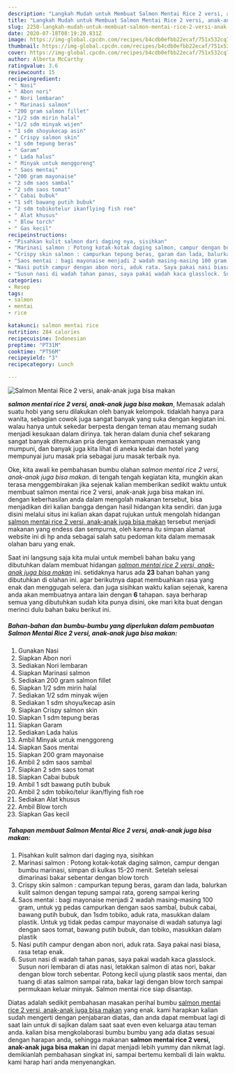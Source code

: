```yaml
---
description: "Langkah Mudah untuk Membuat Salmon Mentai Rice 2 versi, anak-anak juga bisa makan, Enak"
title: "Langkah Mudah untuk Membuat Salmon Mentai Rice 2 versi, anak-anak juga bisa makan, Enak"
slug: 2250-langkah-mudah-untuk-membuat-salmon-mentai-rice-2-versi-anak-anak-juga-bisa-makan-enak
date: 2020-07-18T08:19:20.831Z
image: https://img-global.cpcdn.com/recipes/b4cdb0efbb22ecaf/751x532cq70/salmon-mentai-rice-2-versi-anak-anak-juga-bisa-makan-foto-resep-utama.jpg
thumbnail: https://img-global.cpcdn.com/recipes/b4cdb0efbb22ecaf/751x532cq70/salmon-mentai-rice-2-versi-anak-anak-juga-bisa-makan-foto-resep-utama.jpg
cover: https://img-global.cpcdn.com/recipes/b4cdb0efbb22ecaf/751x532cq70/salmon-mentai-rice-2-versi-anak-anak-juga-bisa-makan-foto-resep-utama.jpg
author: Alberta McCarthy
ratingvalue: 3.6
reviewcount: 15
recipeingredient:
- " Nasi"
- " Abon nori"
- " Nori lembaran"
- " Marinasi salmon"
- "200 gram salmon fillet"
- "1/2 sdm mirin halal"
- "1/2 sdm minyak wijen"
- "1 sdm shoyukecap asin"
- " Crispy salmon skin"
- "1 sdm tepung beras"
- " Garam"
- " Lada halus"
- " Minyak untuk menggoreng"
- " Saos mentai"
- "200 gram mayonaise"
- "2 sdm saos sambal"
- "2 sdm saos tomat"
- " Cabai bubuk"
- "1 sdt bawang putih bubuk"
- "2 sdm tobikotelur ikanflying fish roe"
- " Alat khusus"
- " Blow torch"
- " Gas kecil"
recipeinstructions:
- "Pisahkan kulit salmon dari daging nya, sisihkan"
- "Marinasi salmon : Potong kotak-kotak daging salmon, campur dengan bumbu marinasi, simpan di kulkas 15-20 menit. Setelah selesai dimarinasi bakar sebentar dengan blow torch"
- "Crispy skin salmon : campurkan tepung beras, garam dan lada, balurkan kulit salmon dengan tepung sampai rata, goreng sampai kering"
- "Saos mentai : bagi mayonaise menjadi 2 wadah masing-masing 100 gram, untuk yg pedas campurkan dengan saos sambal, bubuk cabai, bawang putih bubuk, dan 1sdm tobiko, aduk rata, masukkan dalam plastik. Untuk yg tidak pedas campur mayonaise di wadah satunya lagi dengan saos tomat, bawang putih bubuk, dan tobiko, masukkan dalam plastik"
- "Nasi putih campur dengan abon nori, aduk rata. Saya pakai nasi biasa, rasa tetap enak."
- "Susun nasi di wadah tahan panas, saya pakai wadah kaca glasslock. Susun nori lembaran di atas nasi, letakkan salmon di atas nori, bakar dengan blow torch sebentar. Potong kecil ujung plastik saos mentai, dan tuang di atas salmon sampai rata, bakar lagi dengan blow torch sampai permukaan keluar minyak. Salmon mentai rice siap disantap."
categories:
- Resep
tags:
- salmon
- mentai
- rice

katakunci: salmon mentai rice 
nutrition: 284 calories
recipecuisine: Indonesian
preptime: "PT31M"
cooktime: "PT56M"
recipeyield: "3"
recipecategory: Lunch

---
```



![Salmon Mentai Rice 2 versi, anak-anak juga bisa makan](https://img-global.cpcdn.com/recipes/b4cdb0efbb22ecaf/751x532cq70/salmon-mentai-rice-2-versi-anak-anak-juga-bisa-makan-foto-resep-utama.jpg)

<b><i>salmon mentai rice 2 versi, anak-anak juga bisa makan</i></b>, Memasak adalah suatu hobi yang seru dilakukan oleh banyak kelompok. tidaklah hanya para wanita, sebagian cowok juga sangat banyak yang suka dengan kegiatan ini. walau hanya untuk sekedar berpesta dengan teman atau memang sudah menjadi kesukaan dalam dirinya. tak heran dalam dunia chef sekarang sangat banyak ditemukan pria dengan kemampuan memasak yang mumpuni, dan banyak juga kita lihat di aneka kedai dan hotel yang mempunyai juru masak pria sebagai juru masak terbaik nya.

Oke, kita awali ke pembahasan bumbu olahan <i>salmon mentai rice 2 versi, anak-anak juga bisa makan</i>. di tengah tengah kegiatan kita, mungkin akan terasa menggembirakan jika sejenak kalian memberikan sedikit waktu untuk membuat salmon mentai rice 2 versi, anak-anak juga bisa makan ini. dengan keberhasilan anda dalam mengolah makanan tersebut, bisa menjadikan diri kalian bangga dengan hasil hidangan kita sendiri. dan juga disini melalui situs ini kalian akan dapat rujukan untuk mengolah hidangan <u>salmon mentai rice 2 versi, anak-anak juga bisa makan</u> tersebut menjadi makanan yang endess dan sempurna, oleh karena itu simpan alamat website ini di hp anda sebagai salah satu pedoman kita dalam memasak olahan baru yang enak.




Saat ini langsung saja kita mulai untuk membeli bahan baku yang dibutuhkan dalam membuat hidangan <u><i>salmon mentai rice 2 versi, anak-anak juga bisa makan</i></u> ini. setidaknya harus ada <b>23</b> bahan bahan yang dibutuhkan di olahan ini. agar berikutnya dapat membuahkan rasa yang enak dan menggugah selera. dan juga sisihkan waktu kalian sejenak, karena anda akan membuatnya antara lain dengan <b>6</b> tahapan. saya berharap semua yang dibutuhkan sudah kita punya disini, oke mari kita buat dengan merinci dulu bahan baku berikut ini.

<!--inarticleads1-->

##### Bahan-bahan dan bumbu-bumbu yang diperlukan dalam pembuatan Salmon Mentai Rice 2 versi, anak-anak juga bisa makan:

1. Gunakan  Nasi
1. Siapkan  Abon nori
1. Sediakan  Nori lembaran
1. Siapkan  Marinasi salmon
1. Sediakan 200 gram salmon fillet
1. Siapkan 1/2 sdm mirin halal
1. Sediakan 1/2 sdm minyak wijen
1. Sediakan 1 sdm shoyu/kecap asin
1. Siapkan  Crispy salmon skin
1. Siapkan 1 sdm tepung beras
1. Siapkan  Garam
1. Sediakan  Lada halus
1. Ambil  Minyak untuk menggoreng
1. Siapkan  Saos mentai
1. Siapkan 200 gram mayonaise
1. Ambil 2 sdm saos sambal
1. Siapkan 2 sdm saos tomat
1. Siapkan  Cabai bubuk
1. Ambil 1 sdt bawang putih bubuk
1. Ambil 2 sdm tobiko/telur ikan/flying fish roe
1. Sediakan  Alat khusus
1. Ambil  Blow torch
1. Siapkan  Gas kecil




<!--inarticleads2-->

##### Tahapan membuat Salmon Mentai Rice 2 versi, anak-anak juga bisa makan:

1. Pisahkan kulit salmon dari daging nya, sisihkan
1. Marinasi salmon : Potong kotak-kotak daging salmon, campur dengan bumbu marinasi, simpan di kulkas 15-20 menit. Setelah selesai dimarinasi bakar sebentar dengan blow torch
1. Crispy skin salmon : campurkan tepung beras, garam dan lada, balurkan kulit salmon dengan tepung sampai rata, goreng sampai kering
1. Saos mentai : bagi mayonaise menjadi 2 wadah masing-masing 100 gram, untuk yg pedas campurkan dengan saos sambal, bubuk cabai, bawang putih bubuk, dan 1sdm tobiko, aduk rata, masukkan dalam plastik. Untuk yg tidak pedas campur mayonaise di wadah satunya lagi dengan saos tomat, bawang putih bubuk, dan tobiko, masukkan dalam plastik
1. Nasi putih campur dengan abon nori, aduk rata. Saya pakai nasi biasa, rasa tetap enak.
1. Susun nasi di wadah tahan panas, saya pakai wadah kaca glasslock. Susun nori lembaran di atas nasi, letakkan salmon di atas nori, bakar dengan blow torch sebentar. Potong kecil ujung plastik saos mentai, dan tuang di atas salmon sampai rata, bakar lagi dengan blow torch sampai permukaan keluar minyak. Salmon mentai rice siap disantap.




Diatas adalah sedikit pembahasan masakan perihal bumbu <u>salmon mentai rice 2 versi, anak-anak juga bisa makan</u> yang enak. kami harapkan kalian sudah mengerti dengan penjabaran diatas, dan anda dapat membuat lagi di saat lain untuk di sajikan dalam saat saat even even keluarga atau teman anda. kalian bisa mengkolaborasi bumbu bumbu yang ada diatas sesuai dengan harapan anda, sehingga makanan <b>salmon mentai rice 2 versi, anak-anak juga bisa makan</b> ini dapat menjadi lebih yummy dan nikmat lagi. demikianlah pembahasan singkat ini, sampai bertemu kembali di lain waktu. kami harap hari anda menyenangkan.
